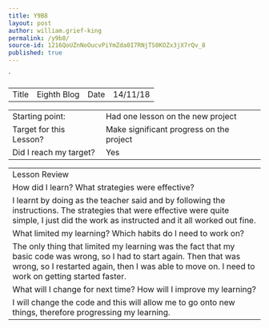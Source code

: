 ```yaml
---
title: Y9B8
layout: post
author: william.grief-king
permalink: /y9b8/
source-id: 1216QoUZnNoOucvPiYmZda0I7RNjTS0KOZx3jX7rQv_8
published: true
---
```

`

<table>
  <tr>
    <td>Title</td>
    <td>Eighth Blog</td>
    <td>Date</td>
    <td>14/11/18</td>
  </tr>
</table>


<table>
  <tr>
    <td>Starting point:</td>
    <td>Had one lesson on the new project</td>
  </tr>
  <tr>
    <td>Target for this Lesson?</td>
    <td>Make significant progress on the project</td>
  </tr>
  <tr>
    <td>Did I reach my target? 
</td>
    <td>Yes</td>
  </tr>
</table>


<table>
  <tr>
    <td>Lesson Review</td>
  </tr>
  <tr>
    <td>How did I learn? What strategies were effective? </td>
  </tr>
  <tr>
    <td>I learnt by doing as the teacher said and by following the instructions. The strategies that were effective were quite simple, I just did the work as instructed and it all worked out fine. </td>
  </tr>
  <tr>
    <td>What limited my learning? Which habits do I need to work on? </td>
  </tr>
  <tr>
    <td>The only thing that limited my learning was the fact that my basic code was wrong, so I had to start again. Then that was wrong, so I restarted again, then I was able to move on. I need to work on getting started faster. </td>
  </tr>
  <tr>
    <td>What will I change for next time? How will I improve my learning?</td>
  </tr>
  <tr>
    <td>I will change the code and this will allow me to go onto new things, therefore progressing my learning. </td>
  </tr>
</table>


